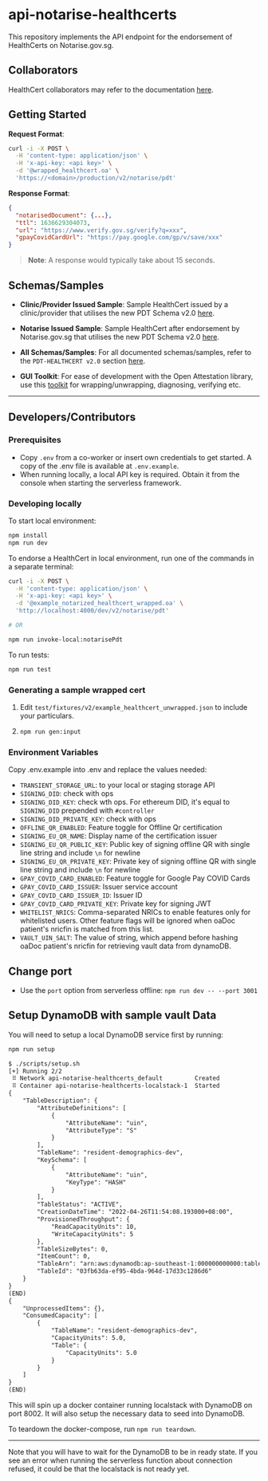 # api-notarise-healthcerts

This repository implements the API endpoint for the endorsement of HealthCerts on Notarise.gov.sg.

## Collaborators

HealthCert collaborators may refer to the documentation [here](https://github.com/Notarise-gov-sg/api-notarise-healthcerts/wiki).

## Getting Started

**Request Format**:

```sh
curl -i -X POST \
  -H 'content-type: application/json' \
  -H 'x-api-key: <api key>' \
  -d '@wrapped_healthcert.oa' \
  'https://<domain>/production/v2/notarise/pdt'
```

**Response Format**:

```json
{
  "notarisedDocument": {...},
  "ttl": 1636629304073,
  "url": "https://www.verify.gov.sg/verify?q=xxx",
  "gpayCovidCardUrl": "https://pay.google.com/gp/v/save/xxx"
}
```

> **Note**: A response would typically take about 15 seconds.

## Schemas/Samples

- **Clinic/Provider Issued Sample**: Sample HealthCert issued by a clinic/provider that utilises the new PDT Schema v2.0 [here](https://schemata.openattestation.com/sg/gov/moh/pdt-healthcert/2.0/clinic-provider-wrapped.json).

- **Notarise Issued Sample**: Sample HealthCert after endorsement by Notarise.gov.sg that utilises the new PDT Schema v2.0 [here](https://schemata.openattestation.com/sg/gov/moh/pdt-healthcert/2.0/endorsed-wrapped.json).

- **All Schemas/Samples**: For all documented schemas/samples, refer to the `PDT-HEALTHCERT v2.0` section [here](https://schemata.openattestation.com).

- **GUI Toolkit**: For ease of development with the Open Attestation library, use this [toolkit](https://toolkit.openattestation.com) for wrapping/unwrapping, diagnosing, verifying etc.

---

## Developers/Contributors

### Prerequisites

- Copy `.env` from a co-worker or insert own credentials to get started. A copy of the .env file is available at `.env.example`.
- When running locally, a local API key is required. Obtain it from the console when starting the serverless framework.

### Developing locally

To start local environment:

```sh
npm install
npm run dev
```

To endorse a HealthCert in local environment, run one of the commands in a separate terminal:

```sh
curl -i -X POST \
  -H 'content-type: application/json' \
  -H 'x-api-key: <api key>' \
  -d '@example_notarized_healthcert_wrapped.oa' \
  'http://localhost:4000/dev/v2/notarise/pdt'

# OR

npm run invoke-local:notarisePdt
```

To run tests:

```sh
npm run test
```

### Generating a sample wrapped cert

1. Edit `test/fixtures/v2/example_healthcert_unwrapped.json` to include your particulars.

2. ```sh
   npm run gen:input
   ```

### Environment Variables

Copy .env.example into .env and replace the values needed:

- `TRANSIENT_STORAGE_URL`: to your local or staging storage API
- `SIGNING_DID`: check with ops
- `SIGNING_DID_KEY`: check wth ops. For ethereum DID, it's equal to `SIGNING_DID` prepended with `#controller`
- `SIGNING_DID_PRIVATE_KEY`: check with ops
- `OFFLINE_QR_ENABLED`: Feature toggle for Offline Qr certification
- `SIGNING_EU_QR_NAME`: Display name of the certification issuer
- `SIGNING_EU_QR_PUBLIC_KEY`: Public key of signing offline QR with single line string and include `\n` for newline
- `SIGNING_EU_QR_PRIVATE_KEY`: Private key of signing offline QR with single line string and include `\n` for newline
- `GPAY_COVID_CARD_ENABLED`: Feature toggle for Google Pay COVID Cards
- `GPAY_COVID_CARD_ISSUER`: Issuer service account
- `GPAY_COVID_CARD_ISSUER_ID`: Issuer ID
- `GPAY_COVID_CARD_PRIVATE_KEY`: Private key for signing JWT
- `WHITELIST_NRICS`: Comma-separated NRICs to enable features only for whitelisted users. Other feature flags will be ignored when oaDoc patient's nricfin is matched from this list.
- `VAULT_UIN_SALT`: The value of string, which append before hashing oaDoc patient's nricfin for retrieving vault data from dynamoDB.

## Change port

- Use the `port` option from serverless offline: `npm run dev -- --port 3001`

## Setup DynamoDB with sample vault Data

You will need to setup a local DynamoDB service first by running:

```bash
npm run setup
```

```txt
$ ./scripts/setup.sh
[+] Running 2/2
 ⠿ Network api-notarise-healthcerts_default         Created                        0.0s
 ⠿ Container api-notarise-healthcerts-localstack-1  Started                        0.4s
{
    "TableDescription": {
        "AttributeDefinitions": [
            {
                "AttributeName": "uin",
                "AttributeType": "S"
            }
        ],
        "TableName": "resident-demographics-dev",
        "KeySchema": [
            {
                "AttributeName": "uin",
                "KeyType": "HASH"
            }
        ],
        "TableStatus": "ACTIVE",
        "CreationDateTime": "2022-04-26T11:54:08.193000+08:00",
        "ProvisionedThroughput": {
            "ReadCapacityUnits": 10,
            "WriteCapacityUnits": 5
        },
        "TableSizeBytes": 0,
        "ItemCount": 0,
        "TableArn": "arn:aws:dynamodb:ap-southeast-1:000000000000:table/resident-demographics-dev",
        "TableId": "03fb63da-ef95-4bda-964d-17d33c1286d6"
    }
}
(END)
{
    "UnprocessedItems": {},
    "ConsumedCapacity": [
        {
            "TableName": "resident-demographics-dev",
            "CapacityUnits": 5.0,
            "Table": {
                "CapacityUnits": 5.0
            }
        }
    ]
}
(END)
```

This will spin up a docker container running localstack with DynamoDB on port 8002. It will also setup the necessary data to seed into DynamoDB.

To teardown the docker-compose, run `npm run teardown`.

---

Note that you will have to wait for the DynamoDB to be in ready state. If you see an error when running the serverless function about connection refused, it could be that the localstack is not ready yet.
